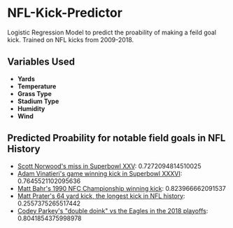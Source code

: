 # NFL-Kick-Predictor
Logistic Regression Model to predict the proability of making a feild goal kick. Trained on NFL kicks from 2009-2018.



## Variables Used

- **Yards**
- **Temperature**  
- **Grass Type**
- **Stadium Type**
- **Humidity**
- **Wind**

## Predicted Proability for notable field goals in NFL History

- [Scott Norwood's miss in Superbowl XXV](https://www.youtube.com/watch?v=GVRNJnJt6hk): 0.7272094814510025
- [Adam Vinatieri's game winning kick in Superbowl XXXVI](https://www.youtube.com/watch?v=k5VMsSXCwuU): 0.7645521102095636
- [Matt Bahr's 1990 NFC Championship winning kick](https://www.youtube.com/watch?v=VNRe45lr9D0): 0.823966662091537
- [Matt Prater's 64 yard kick, the longest kick in NFL history]( https://www.youtube.com/watch?v=VYTTFZKUT7Y): 0.2557375265517442
- [Codey Parkey's "double doink" vs the Eagles in the 2018 playoffs](https://www.youtube.com/watch?v=BICgLiBy46o): 0.8041854375998978
